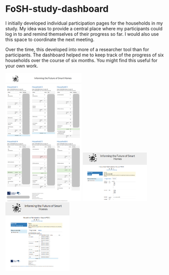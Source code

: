 # FoSH-study-dashboard
I initially developed individual participation pages for the households in my study. My idea was to provide a central place where my participants could log in to and remind themselves of their progress so far. I would also use this space to coordinate the next meeting.

Over the time, this developed into more of a researcher tool than for participants. The dashboard helped me to keep track of the progress of six households over the course of six months. You might find this useful for your own work.

<img src="https://raw.githubusercontent.com/markraemer/FoSH-study-dashboard/master/dashboard.png" height="400px">
<img src="https://raw.githubusercontent.com/markraemer/FoSH-study-dashboard/master/notes.png" width="200px">
<img src="https://raw.githubusercontent.com/markraemer/FoSH-study-dashboard/master/progression.png" width="200px">
